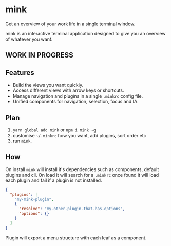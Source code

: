 # m**i**nk

Get an overview of your work life in a single terminal window.

m**i**nk is an interactive terminal application designed to give you an overview of whatever you want.

## WORK IN PROGRESS

## Features

- Build the views you want quickly.
- Access different views with arrow keys or shortcuts.
- Manage navigation and plugins in a single `.minkrc` config file.
- Unified components for navigation, selection, focus and IA.

## Plan

1. `yarn global add mink` or `npm i mink -g`
2. customise `~/.minkrc` how you want, add plugins, sort order etc
2. run `mink`.

## How

On install `mink` will install it's dependencies such as components, default plugins and cli.
On load it will search for a `.minkrc` once found it will load each plugin and fail if a plugin is not installed.

```json
{
  "plugins": [
    "my-mink-plugin",
    {
      "resolve": "my-other-plugin-that-has-options",
      "options": {}
    }
  ]
}
```

Plugin will export a menu structure with each leaf as a component.
